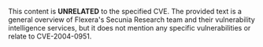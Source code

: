 This content is **UNRELATED** to the specified CVE. The provided text is a general overview of Flexera's Secunia Research team and their vulnerability intelligence services, but it does not mention any specific vulnerabilities or relate to CVE-2004-0951.
